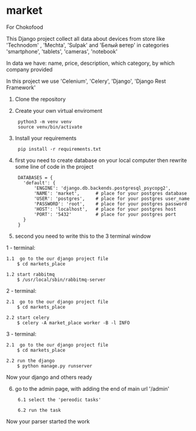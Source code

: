 # market
For Chokofood

This Django project collect all data about devices from store like 'Technodom' , 'Mechta', 'Sulpak' and 'Белый ветер' in categories 'smartphone', 'tablets', 'cameras', 'notebook'

In data we have: name, price, description, which category, by which company provided
  
In this project we use 'Celenium', 'Celery', 'Django', 'Django Rest Framework'

1. Clone the repository


2. Create your own virtual enviroment

        python3 -m venv venv
        source venv/bin/activate

3. Install your requirements

        pip install -r requirements.txt

4. first you need to create database on your local computer then rewrite some line of code in the project

        DATABASES = {
          'default': {
              'ENGINE': 'django.db.backends.postgresql_psycopg2',
              'NAME': 'market',      # place for your postgres database
              'USER': 'postgres',    # place for your postgres user_name
              'PASSWORD': 'root',    # place for your postgres password
              'HOST': 'localhost',   # place for your postgres host
              'PORT': '5432'         # place for your postgres port
          }
        }
        
5. second you need to write this to the 3 terminal window 

  1 - terminal:
  
    1.1  go to the our django project file 
        $ cd markets_place
       
    1.2 start rabbitmq
        $ /usr/local/sbin/rabbitmq-server
      
  2 - terminal:
  
    2.1  go to the our django project file 
        $ cd markets_place
       
    2.2 start celery
        $ celery -A market_place worker -B -l INFO
        
  3 - terminal:
  
    2.1  go to the our django project file 
        $ cd markets_place
       
    2.2 run the django
        $ python manage.py runserver
        

Now your django and others ready

6. go to the admin page, with adding the end of main url  '/admin'
  
        6.1 select the 'pereodic tasks'
  
        6.2 run the task
  
Now your parser started the work


